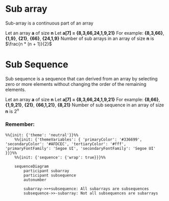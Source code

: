 # Sub array

Sub-array is a continuous part of an array

Let an array **a** of size **n**
Let **a[7] = {8,3,66,24,1,9,21}**
For example: **{8,3,66}**, **{1,9}**, **{21}**, **{66}**, **{24,1,9}**
Number of sub arrays in an array of size **n** is $\frac{n  *  (n + 1)}{2}$

# Sub Sequence

Sub sequence is a sequence that can derived from an array by selecting zero or more elements without changing the order of the remaining elements.

Let an array **a** of size **n**
Let **a[7] = {8,3,66,24,1,9,21}**
For example: **{8,66}**, **{1,9,21}**, **{21}**, **{66,1,21}**, **{8,21}**
Number of sub sequence in an array of size **n** is $2^{n}$

### Remember:
```mermaid
%%{init: {'theme': 'neutral'}}%%
    %%{init: {'themeVariables': { 'primaryColor': '#336699', 'secondaryColor': '#AFDCEC', 'tertiaryColor': '#fff', 'primaryFontFamily': 'Segoe UI', 'secondaryFontFamily': 'Segoe UI' }}}%%
    %%{init: {'sequence': {'wrap': true}}}%%
    
    sequenceDiagram
        participant subarray
        participant subsequence
        autonumber
        
        subarray->>+subsequence: All subarrays are subsequences
        subsequence->>-subarray: Not all subsequences are subarrays
```
